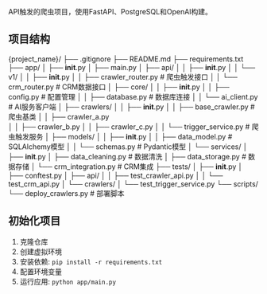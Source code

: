 API触发的爬虫项目，使用FastAPI、PostgreSQL和OpenAI构建。

## 项目结构
{project_name}/
├── .gitignore
├── README.md
├── requirements.txt
├── app/
│   ├── __init__.py
│   ├── main.py
│   ├── api/
│   │   ├── __init__.py
│   │   └── v1/
│   │       ├── __init__.py
│   │       ├── crawler_router.py    # 爬虫触发接口
│   │       └── crm_router.py       # CRM数据接口
│   ├── core/
│   │   ├── __init__.py
│   │   ├── config.py              # 配置管理
│   │   ├── database.py            # 数据库连接
│   │   └── ai_client.py           # AI服务客户端
│   ├── crawlers/
│   │   ├── __init__.py
│   │   ├── base_crawler.py        # 爬虫基类
│   │   ├── crawler_a.py           
│   │   ├── crawler_b.py
│   │   ├── crawler_c.py
│   │   └── trigger_service.py     # 爬虫触发服务
│   ├── models/
│   │   ├── __init__.py
│   │   ├── data_model.py          # SQLAlchemy模型
│   │   └── schemas.py             # Pydantic模型
│   └── services/
│       ├── __init__.py
│       ├── data_cleaning.py       # 数据清洗
│       ├── data_storage.py        # 数据存储
│       └── crm_integration.py     # CRM集成
├── tests/
│   ├── __init__.py
│   ├── conftest.py
│   ├── api/
│   │   ├── test_crawler_api.py
│   │   └── test_crm_api.py
│   └── crawlers/
│       └── test_trigger_service.py
└── scripts/
    └── deploy_crawlers.py         # 部署脚本
## 初始化项目

1. 克隆仓库
2. 创建虚拟环境
3. 安装依赖: `pip install -r requirements.txt`
4. 配置环境变量
5. 运行应用: `python app/main.py`